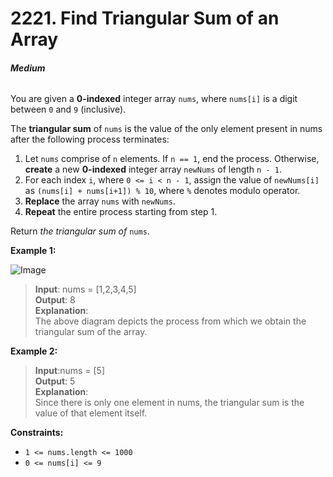# 2221. Find Triangular Sum of an Array
###### **Medium**

You are given a **0-indexed** integer array `nums`, where `nums[i]` is a digit between `0` and `9` (inclusive).

The **triangular sum** of `nums` is the value of the only element present in nums after the following process terminates:

1. Let `nums` comprise of `n` elements. If `n == 1`, end the process. Otherwise, **create** a new **0-indexed** integer array `newNums` of length `n - 1`.
2. For each index `i`, where `0 <= i < n - 1`, assign the value of `newNums[i]` as `(nums[i] + nums[i+1]) % 10`, where `%` denotes modulo operator.
3. **Replace** the array `nums` with `newNums`.
4. **Repeat** the entire process starting from step 1.

Return *the triangular sum of* `nums`.
 

**Example 1:**

![Image](https://assets.leetcode.com/uploads/2022/02/22/ex1drawio.png)
> **Input**: nums = [1,2,3,4,5]  
**Output**: 8  
**Explanation**:  
The above diagram depicts the process from which we obtain the triangular sum of the array.    

**Example 2:**

> **Input**:nums = [5]  
**Output**: 5  
**Explanation**:  
Since there is only one element in nums, the triangular sum is the value of that element itself.
 

**Constraints:**

- `1 <= nums.length <= 1000`
- `0 <= nums[i] <= 9`
